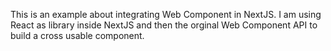 This is an example about integrating Web Component in NextJS.
I am using React as library inside NextJS and then the orginal Web Component API to build a cross usable component.
